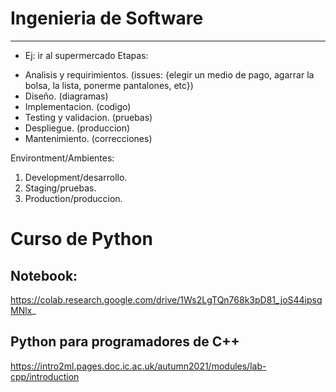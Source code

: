 
# Ingenieria de Software
---------------------
* Ej: ir al supermercado
Etapas:
- Analisis y requirimientos. (issues: {elegir un medio de pago, agarrar la bolsa, la lista, ponerme pantalones, etc})
- Diseño. (diagramas)
- Implementacion. (codigo)
- Testing y validacion. (pruebas)
- Despliegue. (produccion)
- Mantenimiento. (correcciones)

Environtment/Ambientes:
1. Development/desarrollo.
2. Staging/pruebas.
3. Production/produccion.


# Curso de Python

## Notebook:
https://colab.research.google.com/drive/1Ws2LgTQn768k3pD81_joS44ipsqMNlx_

## Python para programadores de C++
https://intro2ml.pages.doc.ic.ac.uk/autumn2021/modules/lab-cpp/introduction

